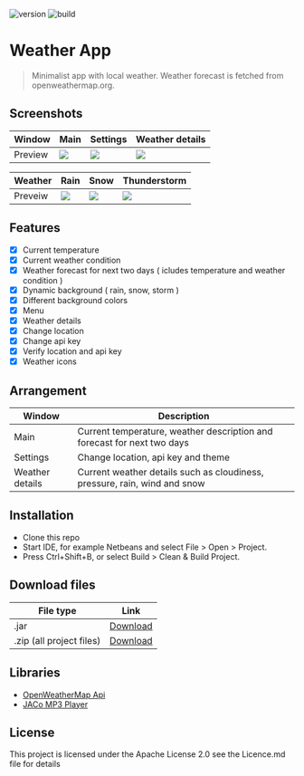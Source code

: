 ![version](https://img.shields.io/badge/version-v1.0-orange.svg)
![build](https://img.shields.io/badge/license-Apache%202-blue.svg)
# Weather App
> Minimalist app with local weather. Weather forecast is fetched from openweathermap.org.

## Screenshots

Window      | Main      | Settings  | Weather details |
| --- | --- | --- | --- |
| Preview | ![](https://github.com/kamillobinski/Weather-App/blob/master/preview/1.png) | ![](https://github.com/kamillobinski/Weather-App/blob/master/preview/3.png) | ![](https://github.com/kamillobinski/Weather-App/blob/master/preview/2.png) |

| Weather | Rain | Snow | Thunderstorm |
| --- | --- | --- | --- |
| Preveiw | ![](https://github.com/kamillobinski/Weather-App/blob/master/preview/rain.gif) | ![](https://github.com/kamillobinski/Weather-App/blob/master/preview/snow.gif) | ![](https://github.com/kamillobinski/Weather-App/blob/master/preview/thunderstorm.gif) |

## Features

- [X] Current temperature
- [X] Current weather condition
- [X] Weather forecast for next two days ( icludes temperature and weather condition )
- [X] Dynamic background ( rain, snow, storm )
- [X] Different background colors
- [X] Menu
- [X] Weather details
- [X] Change location 
- [X] Change api key
- [X] Verify location and api key
- [X] Weather icons

## Arrangement

| Window | Description |
| --- | --- |
| Main | Current temperature, weather description and forecast for next two days |
| Settings | Change location, api key and theme |
| Weather details | Current weather details such as cloudiness, pressure, rain, wind and snow |

## Installation

- Clone this repo
- Start IDE, for example Netbeans and select File > Open > Project.
- Press Ctrl+Shift+B, or select Build > Clean & Build Project.

## Download files

| File type | Link |
| --- | --- |
| .jar | [Download](https://github.com/kamillobinski/Weather-App/releases/download/v1.0/Weather-App-v1.0-jar.rar) |
| .zip (all project files) | [Download](https://github.com/kamillobinski/Weather-App/releases/download/v1.0/Weather-App.zip) |


## Libraries

- [OpenWeatherMap Api](https://github.com/Prominence/openweathermap-java-api)
- [JACo MP3 Player](http://jacomp3player.sourceforge.net)

## License

This project is licensed under the Apache License 2.0 see the Licence.md file for details

